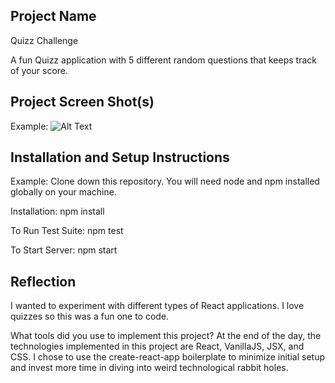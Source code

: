 ## Project Name
Quizz Challenge

A fun Quizz application with 5 different random questions that keeps track of your score.

## Project Screen Shot(s)
Example:
![Alt Text](https://i.imgur.com/xN4kRiC.png)

## Installation and Setup Instructions
Example:
Clone down this repository. You will need node and npm installed globally on your machine.

Installation:
npm install

To Run Test Suite:
npm test

To Start Server:
npm start

## Reflection
I wanted to experiment with different types of React applications. I love quizzes so this was a fun one to code.

What tools did you use to implement this project?
At the end of the day, the technologies implemented in this project are React, VanillaJS, JSX, and CSS. I chose to use the create-react-app boilerplate to minimize initial setup and invest more time in diving into weird technological rabbit holes. 